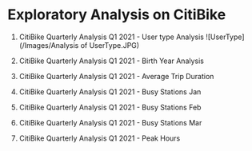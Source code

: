 # Exploratory Analysis on CitiBike

1. CitiBike Quarterly Analysis Q1 2021 - User type Analysis
![UserType](/Images/Analysis of UserType.JPG)

2. CitiBike Quarterly Analysis Q1 2021 - Birth Year Analysis

3. CitiBike Quarterly Analysis Q1 2021 - Average Trip Duration

4. CitiBike Quarterly Analysis Q1 2021 - Busy Stations Jan

5. CitiBike Quarterly Analysis Q1 2021 - Busy Stations Feb

6. CitiBike Quarterly Analysis Q1 2021 - Busy Stations Mar

7. CitiBike Quarterly Analysis Q1 2021 - Peak Hours